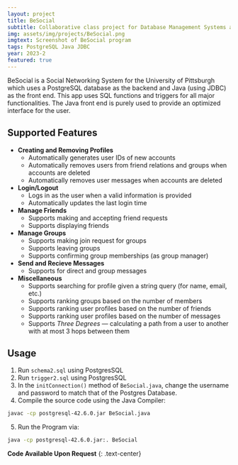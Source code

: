 ```yaml
---
layout: project
title: BeSocial
subtitle: Collaborative class project for Database Management Systems at the University of Pittsburgh
img: assets/img/projects/BeSocial.png
imgtext: Screenshot of BeSocial program
tags: PostgreSQL Java JDBC
year: 2023-2
featured: true
---
```


BeSocial is a Social Networking System for the University of Pittsburgh which uses a PostgreSQL database as the backend and Java (using JDBC) as the front end. This app uses SQL functions and triggers for all major functionalities. The Java front end is purely used to provide an optimized interface for the user.

## Supported Features
- **Creating and Removing Profiles**
  - Automatically generates user IDs of new accounts
  - Automatically removes users from friend relations and groups when accounts are deleted
  - Automatically removes user messages when accounts are deleted 
- **Login/Logout**
  - Logs in as the user when a valid information is provided
  - Automatically updates the last login time
- **Manage Friends**
  - Supports making and accepting friend requests
  - Supports displaying friends
- **Manage Groups**
  - Supports making join request for groups
  - Supports leaving groups
  - Supports confirming group memberships (as group manager)
- **Send and Recieve Messages**
  - Supports for direct and group messages
- **Miscellaneous**
  - Supports searching for profile given a string query (for name, email, etc.)
  - Supports ranking groups based on the number of members
  - Supports ranking user profiles based on the number of friends
  - Supports ranking user profiles based on the number of messages
  - Supports *Three Degrees* — calculating a path from a user to another with at most 3 hops between them

## Usage
1. Run `schema2.sql` using PostgresSQL
2. Run `trigger2.sql` using PostgresSQL
3. In the `initConnection()` method of `BeSocial.java`, change the username and password to match that of the Postgres Database.
4. Compile the source code using the Java Compiler:
```sh
javac -cp postgresql-42.6.0.jar BeSocial.java
```
5. Run the Program via:
```sh
java -cp postgresql-42.6.0.jar:. BeSocial
```
<span class="endmark"></span>

**Code Available Upon Request**
{: .text-center}